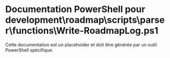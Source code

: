 # Documentation PowerShell pour development\roadmap\scripts\parser\functions\Write-RoadmapLog.ps1

Cette documentation est un placeholder et doit être générée par un outil PowerShell spécifique.
